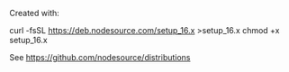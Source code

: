 Created with:

curl -fsSL https://deb.nodesource.com/setup_16.x >setup_16.x
chmod +x setup_16.x

See https://github.com/nodesource/distributions
